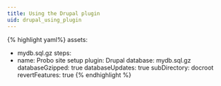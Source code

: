 ```yaml
---
title: Using the Drupal plugin
uid: drupal_using_plugin
---
```


{% highlight yaml%}
assets:
  - mydb.sql.gz
steps:
  - name: Probo site setup
    plugin: Drupal
    database: mydb.sql.gz
    databaseGzipped: true
    databaseUpdates: true
    subDirectory: docroot
    revertFeatures: true
{% endhighlight %}
